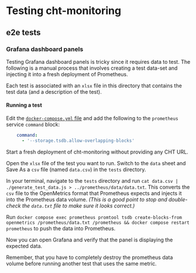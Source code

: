 # Testing cht-monitoring

## e2e tests

### Grafana dashboard panels

Testing Grafana dashboard panels is tricky since it requires data to test. The following is a manual process that involves creating a test data-set and injecting it into a fresh deployment of Prometheus.

Each test is associated with an `xlsx` file in this directory that contains the test data (and a description of the test).

#### Running a test

Edit the [`docker-compose.yml` file](../docker-compose.yml) and add the following to the `prometheus` service `command` block:

```yaml
    command:
      - '--storage.tsdb.allow-overlapping-blocks'
```

Start a fresh deployment of cht-monitoring without providing any CHT URL.

Open the `xlsx` file of the test you want to run. Switch to the `data` sheet and Save As a `csv` file (named `data.csv`) in the `tests` directory.

In your terminal, navigate to the `tests` directory and run `cat data.csv | ./generate_test_data.js > ../prometheus/data/data.txt`. This converts the `csv` file to the OpenMetrics format that Prometheus expects and injects it into the Prometheus data volume. _(This is a good point to stop and double-check the `data.txt` file to make sure it looks correct.)_

Run `docker compose exec prometheus promtool tsdb create-blocks-from openmetrics /prometheus/data.txt /prometheus && docker compose restart prometheus` to push the data into Prometheus.

Now you can open Grafana and verify that the panel is displaying the expected data.

Remember, that you have to completely destroy the prometheus data volume before running another test that uses the same metric.
